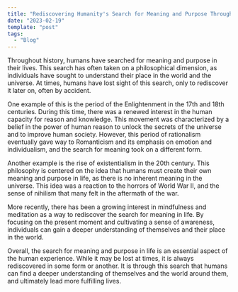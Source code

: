 ```yaml
---
title: "Rediscovering Humanity's Search for Meaning and Purpose Throughout Time"
date: "2023-02-19"
template: "post"
tags:
  - "Blog"
---
```


Throughout history, humans have searched for meaning and purpose in their lives. This search has often taken on a philosophical dimension, as individuals have sought to understand their place in the world and the universe. At times, humans have lost sight of this search, only to rediscover it later on, often by accident.

One example of this is the period of the Enlightenment in the 17th and 18th centuries. During this time, there was a renewed interest in the human capacity for reason and knowledge. This movement was characterized by a belief in the power of human reason to unlock the secrets of the universe and to improve human society. However, this period of rationalism eventually gave way to Romanticism and its emphasis on emotion and individualism, and the search for meaning took on a different form.

Another example is the rise of existentialism in the 20th century. This philosophy is centered on the idea that humans must create their own meaning and purpose in life, as there is no inherent meaning in the universe. This idea was a reaction to the horrors of World War II, and the sense of nihilism that many felt in the aftermath of the war.

More recently, there has been a growing interest in mindfulness and meditation as a way to rediscover the search for meaning in life. By focusing on the present moment and cultivating a sense of awareness, individuals can gain a deeper understanding of themselves and their place in the world.

Overall, the search for meaning and purpose in life is an essential aspect of the human experience. While it may be lost at times, it is always rediscovered in some form or another. It is through this search that humans can find a deeper understanding of themselves and the world around them, and ultimately lead more fulfilling lives.

